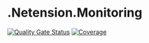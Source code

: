 # .Netension.Monitoring

[![Quality Gate Status](https://sonarqube.mihben.net/api/project_badges/measure?project=netension_monitoring&metric=alert_status)](https://sonarqube.mihben.net/dashboard?id=netension_monitoring)
[![Coverage](https://sonarqube.mihben.net/api/project_badges/measure?project=netension_monitoring&metric=coverage)](https://sonarqube.mihben.net/dashboard?id=netension_monitoring)
